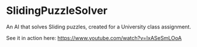 # SlidingPuzzleSolver
An AI that solves Sliding puzzles, created for a University class assignment.

See it in action here: https://www.youtube.com/watch?v=IxASeSmLOoA